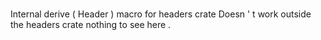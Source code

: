 #
Internal
derive
(
Header
)
macro
for
headers
crate
Doesn
'
t
work
outside
the
headers
crate
nothing
to
see
here
.
